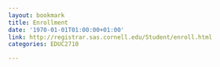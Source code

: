 ```yaml
---
layout: bookmark
title: Enrollment
date: '1970-01-01T01:00:00+01:00'
link: http://registrar.sas.cornell.edu/Student/enroll.html
categories: EDUC2710

---
```

